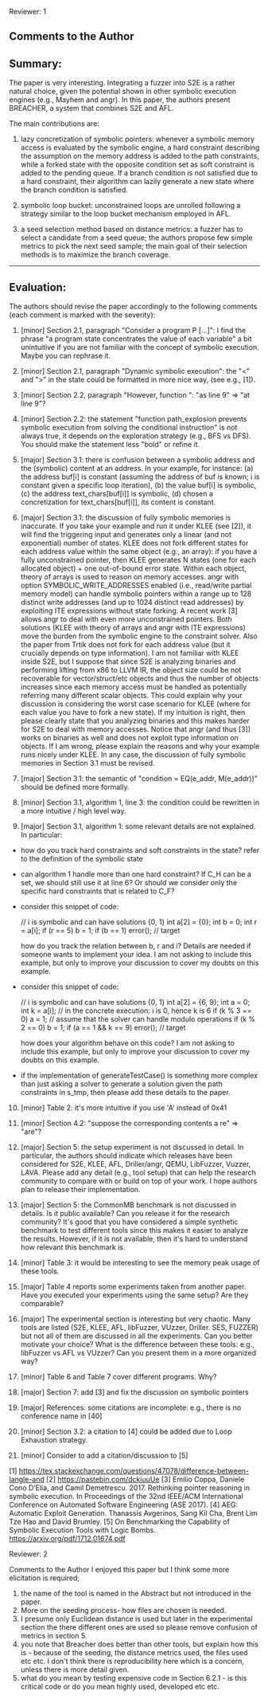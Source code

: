 Reviewer: 1

Comments to the Author
------------------
Summary:
------------------

The paper is very interesting. Integrating a fuzzer into S2E is a rather natural choice, given the potential shown in other symbolic execution engines (e.g., Mayhem and angr). In this paper, the authors present BREACHER, a system that combines S2E and AFL. 

The main contributions are: 

1) lazy concretization of symbolic pointers: whenever a symbolic memory access is evaluated by the symbolic engine, a hard constraint describing the assumption on the memory address is added to the path constraints, while a forked state with the opposite condition set as soft constraint is added to the pending queue. If a branch condition is not satisfied due to a hard constraint, their algorithm can lazily generate a new state where the branch condition is satisfied.

2) symbolic loop bucket: unconstrained loops are unrolled following a strategy similar to the loop bucket mechanism employed in AFL.

3) a seed selection method based on distance metrics: a fuzzer has to select a candidate from a seed queue; the authors propose few simple metrics to pick the next seed sample; the main goal of their selection methods is to maximize the branch coverage. 

--------------------
Evaluation:
--------------------

The authors should revise the paper accordingly to the following comments (each comment is marked with the severity):

1) [minor] Section 2.1, paragraph "Consider a program P [...]": I find the phrase "a program state concentrates the value of each variable" a bit unintuitive if you are not familiar with the concept of symbolic execution. Maybe you can rephrase it.

2) [minor] Section 2.1, paragraph "Dynamic symbolic execution": the "<" and ">" in the state could be formatted in more nice way, (see e.g., [1]).

3) [minor] Section 2.2, paragraph "However, function ": "as line 9" => "at line 9"?

4) [minor] Section 2.2: the statement "function path_explosion prevents symbolic execution from solving the conditional instruction" is not always true, it depends on the exploration strategy (e.g., BFS vs DFS). You should make the statement less "bold" or refine it.

5) [major] Section 3.1: there is confusion between a symbolic address and the (symbolic) content at an address. In your example, for instance: (a) the address buf[i] is constant (assuming the address of buf is known; i is constant given a specific loop iteration), (b) the value buf[i] is symbolic, (c) the address text_chars[buf[i]] is symbolic, (d) chosen a concretization for text_chars[buf[i]], its content is constant.

6) [major] Section 3.1: the discussion of fully symbolic memories is inaccurate. If you take your example and run it under KLEE (see [2]), it will find the triggering input and generates only a linear (and not exponential) number of states. KLEE does not fork different states for each address value within the same object (e.g., an array): if you have a fully unconstrained pointer, then KLEE generates N states (one for each allocated object) + one out-of-bound error state. Within each object, theory of arrays is used to reason on memory accesses. angr with option SYMBOLIC_WRITE_ADDRESSES enabled (i.e., read/write partial memory model) can handle symbolic pointers within a range up to 128 distinct write addresses (and up to 1024 distinct read addresses) by exploiting ITE expressions without state forking. A recent work [3] allows angr to deal with even more unconstrained pointers. Both solutions (KLEE with theory of arrays and angr with ITE expressions) move the burden from the symbolic engine to the constraint solver. Also the paper from Trtik does not fork for each address value (but it crucially depends on type information).
I am not familiar with KLEE inside S2E, but I suppose that since S2E is analyzing binaries and performing lifting from x86 to LLVM IR, the object size could be not recoverable for vector/struct/etc objects and thus the number of objects increases since each memory access must be handled as potentially referring many different scalar objects. This could explain why your discussion is considering the worst case scenario for KLEE (where for each value you have to fork a new state). If my intuition is right, then please clearly state that you analyzing binaries and this makes harder for S2E to deal with memory accesses. Notice that angr (and thus [3]) works on binaries as well and does not exploit type information on objects. If I am wrong, please explain the reasons and why your example runs nicely under KLEE. In any case, the discussion of fully symbolic memories in Section 3.1 must be revised.

7) [major] Section 3.1: the semantic of "condition = EQ(e_addr, M(e_addr))" should be defined more formally.

8) [minor] Section 3.1, algorithm 1, line 3: the condition could be rewritten in a more intuitive / high level way.

9) [major] Section 3.1, algorithm 1: some relevant details are not explained. In particular:

 - how do you track hard constraints and soft constraints in the state? refer to the definition of the symbolic state
 - can algorithm 1 handle more than one hard constraint? If C_H can be a set, we should still use it at line 6? Or should we consider only the specific hard constraints that is related to C_F?
 - consider this snippet of code:

    // i is symbolic and can have solutions {0, 1}
    int a[2] = {0};
    int b = 0;
    int r = a[i];
    if (r == 5) b = 1;
    if (b == 1) error(); // target

   how do you track the relation between b, r and i? Details are needed if someone wants to implement your idea. I am not asking to include this example, but only to improve your discussion to cover my doubts on this example.

 - consider this snippet of code:
    
    // i is symbolic and can have solutions {0, 1}
    int a[2] = {6, 9};
    int a = 0; 
    int k = a[i]; // in the concrete execution: i is 0, hence k is 6
    if (k % 3 == 0) a = 1; // assume that the solver can handle modulo operations
    if (k % 2 == 0) b = 1;
    if (a == 1 && k == 9) error(); // target

    how does your algorithm behave on this code? I am not asking to include this example, but only to improve your discussion to cover my doubts on this example.

 - if the implementation of generateTestCase() is something more complex than just asking a solver to generate a solution given the path constraints in s_tmp, then please add these details to the paper.

10) [minor] Table 2: it's more intuitive if you use 'A' instead of 0x41

11) [minor] Section 4.2: "suppose the corresponding contents a re" => "are"?

12) [major] Section 5: the setup experiment is not discussed in detail. In particular, the authors should indicate which releases have been considered for S2E, KLEE, AFL, Driller/angr, QEMU, LibFuzzer, Vuzzer, LAVA. Please add any detail (e.g., tool setup) that can help the research community to compare with or build on top of your work.  I hope authors plan to release their implementation.
 
13) [major] Section 5: the CommonMB benchmark is not discussed in details. Is it public available? Can you release it for the research community? It's good that you have considered a simple synthetic benchmark to test different tools since this makes it easier to analyze the results. However, if it is not available, then it's hard to understand how relevant this benchmark is.

14) [minor] Table 3: it would be interesting to see the memory peak usage of these tools.

15) [major] Table 4 reports some experiments taken from another paper. Have you executed your experiments using the same setup? Are they comparable?

16) [major] The experimental section is interesting but very chaotic. Many tools are listed (S2E, KLEE, AFL, libFuzzer, VUzzer, Driller. SES, FUZZER) but not all of them are discussed in all the experiments. Can you better motivate your choice? What is the difference between these tools: e.g., libFuzzer vs AFL vs VUzzer? Can you present them in a more organized way?

17) [minor] Table 6 and Table 7 cover different programs. Why?

18) [major] Section 7: add [3] and fix the discussion on symbolic pointers

19) [major] References: some citations are incomplete: e.g., there is no conference name in [40]

20) [minor] Section 3.2: a citation to [4] could be added due to Loop Exhaustion strategy.

21) [minor] Consider to add a citation/discussion to [5]


[1] https://tex.stackexchange.com/questions/47078/difference-between-langle-and
[2] https://pastebin.com/dckiuuUe
[3] Emilio Coppa, Daniele Cono D’Elia, and Camil Demetrescu. 2017. Rethinking pointer reasoning in symbolic execution. In Proceedings of the 32nd IEEE/ACM International Conference on Automated Software Engineering (ASE 2017).
[4] AEG: Automatic Exploit Generation. Thanassis Avgerinos, Sang Kil Cha, Brent Lim Tze Hao and David Brumley.
[5] On Benchmarking the Capability of Symbolic Execution Tools with Logic Bombs. https://arxiv.org/pdf/1712.01674.pdf

Reviewer: 2

Comments to the Author
I enjoyed this paper but I think some more elicitation is required;
1. the name of the tool is named in the Abstract but not introduced in the paper.
2. More on the seeding process- how files are chosen is needed.
3. I presume only Euclidean distance is used but later in the experimental section the there different ones are used so please remove confusion of metrics in section 5. 
4. you note that Breacher does better than other tools, but explain how this is - because of the seeding, the distance metrics used, the files used etc etc. I don't think there is reproducibility here which is a concern, unless there is more detail given.
5. what do you mean by testing expensive code in Section 6.2.1 - is this critical code or do you mean highly used, developed etc etc.
